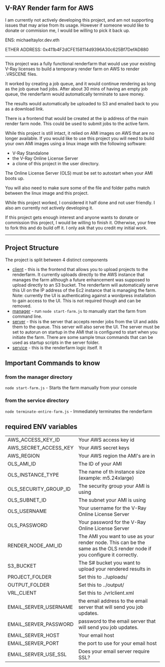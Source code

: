 ## V-RAY Render farm for AWS

I am currently not actively developing this project, and am not supporting issues that may arise from its usage. However if someone would like to donate or commision me, I would be willing to pick it back up.

ENS: michaeltaylor.dev.eth

ETHER ADDRESS: 0x411b4F2dCFE158114d9396A30c625Bf7DefAD880

---

This project was a fully functional renderfarm that would use your existing V-Ray licenses to build a temporary render farm on AWS to render .VRSCENE files.

It worked by creating a job queue, and it would continue rendering as long as the job queue had jobs. After about 30 mins of having an empty job queue, the renderfarm would automatically terminate to save money.

The results would automatically be uploaded to S3 and emailed back to you as a download link.

There is a frontend that would be created at the ip address of the main render farm node. This could be used to submit jobs to the active farm.

While this project is still intact, it relied on AMI images on AWS that are no longer available. If you would like to use this project you will need to build your own AMI images using a linux image with the following software:

- V-Ray Standalone
- the V-Ray Online License Server
- a clone of this project in the user directory.

The Online License Server (OLS) must be set to autostart when your AMI boots up.

You will also need to make sure some of the file and folder paths match between the linux image and this project.

While this project worked, I considered it half done and not user friendly. I also am currently not actively developing it.

If this project gets enough interest and anyone wants to donate or commission this project, I would be willing to finish it. Otherwise, your free to fork this and do build off it. I only ask that you credit my initial work.

---

## Project Structure

The project is split between 4 distinct components

- <ins>client</ins> - this is the frontend that allows you to upload projects to the renderfarm. It currently uploads directly to the AWS instance that manages the farm although a future enhancement was supposed to upload directly to an S3 bucket.
  The renderfarm will automatically serve this UI on the IP address of the Ec2 instance that is managing the farm. Note: currently the UI is authenticating against a wordpress installation to gain access to the UI. This is not required though and can be removed.
- <ins>manager</ins> - run `node start-farm.js` to manually start the farm from command line.
- <ins>server</ins> - this is the server that accepts render jobs from the UI and adds them to the queue. This server will also serve the UI. The server must be set to autorun on startup in the AMI that is configured to start when you initiate the farm. There are some sample tmux commands that can be used as startup scripts in the server folder.
- <ins>service</ins> - this is the renderfarm logic itself. It

## Important Commands to know

### from the manager directory

`node start-farm.js` - Starts the farm manually from your console

### from the service directory

`node terminate-entire-farm.js` - Immediately terminates the renderfarm

## required ENV variables

<table>
  <tr>
    <td>AWS_ACCESS_KEY_ID</td>
    <td>Your AWS access key id</td>
  </tr>
  <tr>
    <td>AWS_SECRET_ACCESS_KEY</td>
    <td>Your AWS secret keys</td>
  </tr>
  <tr>
    <td>AWS_REGION</td>
    <td>Your AWS region the AMI's are in</td>
  </tr>
  <tr>
    <td>OLS_AMI_ID</td>
    <td>The ID of your AMI</td>
  </tr>
  <tr>
    <td>OLS_INSTANCE_TYPE</td>
    <td>The name of th instance size (example: m5.24xlarge) </td>
  </tr>
  <tr>
    <td>OLS_SECURITY_GROUP_ID</td>
    <td>The security group your AMI is using</td>
  </tr>
  <tr>
    <td>OLS_SUBNET_ID</td>
    <td>The subnet your AMI is using</td>
  </tr>
  <tr>
    <td>OLS_USERNAME</td>
    <td>Your username for the V-Ray Online License Server</td>
  </tr>
  <tr>
    <td>OLS_PASSWORD</td>
    <td>Your password for the V-Ray Online License Server</td>
  </tr>
  <tr>
    <td>RENDER_NODE_AMI_ID</td>
    <td>The AMI you want to use as your render node. This can be the same as the OLS render node if you configure it correctly.</td>
  </tr>
  <tr>
    <td>S3_BUCKET</td>
    <td>The S# bucket you want to upload your rendered results in</td>
  </tr>
  <tr>
    <td>PROJECT_FOLDER</td>
    <td>Set this to ../uploads/</td>
  </tr>
    <tr>
    <td>OUTPUT_FOLDER</td>
    <td>Set this to ../output/</td>
  </tr>
  <tr>
    <td>VRL_CLIENT</td>
    <td>Set this to ./vrlclient.xml</td>
  </tr>
  <tr>
    <td>EMAIL_SERVER_USERNAME</td>
    <td>the email address to the email server that will send you job updates.</td>
  </tr>
  <tr>
    <td>EMAIL_SERVER_PASSWORD</td>
    <td>password to the email server that will send you job updates.</td>
  </tr>
  <tr>
    <td>EMAIL_SERVER_HOST</td>
    <td>Your email host</td>
  </tr>
  <tr>
    <td>EMAIL_SERVER_PORT</td>
    <td>the port to use for your email host</td>
  </tr>
  <tr>
    <td>EMAIL_SERVER_USE_SSL</td>
    <td>Does your email server require SSL?</td>
</table>
